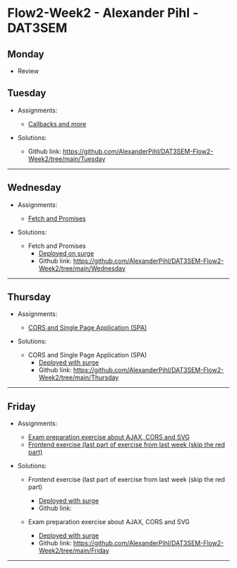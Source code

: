 # Flow2-Week2 - Alexander Pihl - DAT3SEM

## Monday
- Review

## Tuesday
- Assignments:
  -  [Callbacks and more](https://docs.google.com/document/d/1vl8J-PUiFIzUt6jCE9gGpiw5XvOW1L3FeouTiWemwt8/edit?usp=sharing)
    
- Solutions:
  - Github link: https://github.com/AlexanderPihl/DAT3SEM-Flow2-Week2/tree/main/Tuesday
______________________________________________________________________  
## Wednesday
- Assignments:
  - [Fetch and Promises](https://docs.google.com/document/d/1_PkGqF-1MVt0sFDR90ARJlUhQ8DsyC4L12NI6E-iWMc/edit?usp=sharing)
  
- Solutions:
  - Fetch and Promises
    - [Deployed on surge](ap-ajaxfetch_dom.surge.sh)
    - Github link: https://github.com/AlexanderPihl/DAT3SEM-Flow2-Week2/tree/main/Wednesday
______________________________________________________________________ 
## Thursday 
- Assignments:
  - [CORS and Single Page Application (SPA)](https://docs.google.com/document/d/1fqWz2euCYbUoVDf6kzj8pnW5ktalJAzuqWCfFGdwrmI/edit?usp=sharing)
  
- Solutions:
  - CORS and Single Page Application (SPA)
    - [Deployed with surge](http://alex_cors.surge.sh/)
    - Github link: https://github.com/AlexanderPihl/DAT3SEM-Flow2-Week2/tree/main/Thursday
______________________________________________________________________ 
## Friday
- Assignments:
  - [Exam preparation exercise about AJAX, CORS and SVG](https://docs.google.com/document/d/1VMx1XdbnIbJ6ik98qPywGyrRiqbQuIM2u9DpJmXCnlk/edit?usp=sharing)
  - [Frontend exercise (last part of exercise from last week (skip the red part)](https://docs.google.com/document/d/1a92c5JoCwzPHnEo03OBHjkFJtb4JwsFULsG61agWTpo/edit?usp=sharing)
    
- Solutions:
  - Frontend exercise (last part of exercise from last week (skip the red part)
    - [Deployed with surge](http://ap-cors.surge.sh/)
    - Github link:
    
  - Exam preparation exercise about AJAX, CORS and SVG
    - [Deployed with surge](http://ap-examprep1.surge.sh/)
    - Github link: https://github.com/AlexanderPihl/DAT3SEM-Flow2-Week2/tree/main/Friday
______________________________________________________________________  